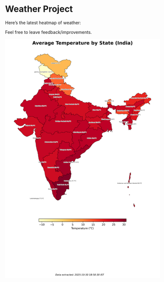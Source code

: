 # Weather Project

Here’s the latest heatmap of weather:

Feel free to leave feedback/improvements.

![India Heatmap](docs/assets/india_heatmap.png?v=036620)
